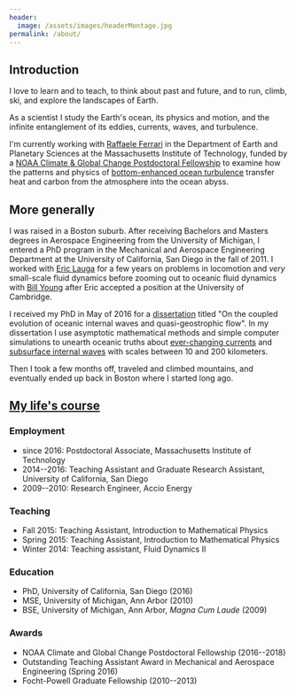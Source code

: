 ```yaml
---
header:
  image: /assets/images/headerMontage.jpg
permalink: /about/
---
```


## Introduction

I love to learn and to teach, to think about past and future, and to 
run, climb, ski, and explore the landscapes of Earth. 

As a scientist I study the Earth's ocean, its physics and motion, and
the infinite entanglement of its eddies, currents, waves, and turbulence.

I'm currently working with [Raffaele Ferrari][] in the Department of Earth and
Planetary Sciences at the Massachusetts Institute of Technology,
funded by a [NOAA Climate & Global Change Postdoctoral Fellowship][] 
to examine how the patterns and physics of [bottom-enhanced ocean turbulence][] 
transfer heat and carbon from the atmosphere into the ocean abyss.

## More generally

I was raised in a Boston suburb. After receiving Bachelors and Masters degrees 
in Aerospace Engineering from the University of Michigan, I entered a PhD 
program in the Mechanical and Aerospace Engineering Department at the University 
of California, San Diego in the fall of 2011.  I worked with [Eric Lauga][] for 
a few years on problems in locomotion and *very* small-scale fluid dynamics before 
zooming out to oceanic fluid dynamics with [Bill Young][] after Eric accepted a 
position at the University of Cambridge. 

I received my PhD in May of 2016 for a [dissertation][] titled "On the coupled 
evolution of oceanic internal waves and quasi-geostrophic flow".  In my 
dissertation I use asymptotic mathematical methods and simple computer 
simulations to unearth oceanic truths about [ever-changing currents][] 
and [subsurface internal waves][] with scales between 10 and 200 kilometers.

Then I took a few months off, traveled and climbed mountains, and eventually
ended up back in Boston where I started long ago.

## [My life's course][]

### Employment

* since 2016: Postdoctoral Associate, Massachusetts Institute of Technology
* 2014--2016: Teaching Assistant and Graduate Research Assistant, University of California, San Diego
* 2009--2010: Research Engineer, Accio Energy

### Teaching

* Fall 2015: Teaching Assistant, Introduction to Mathematical Physics
* Spring 2015: Teaching Assistant, Introduction to Mathematical Physics 
* Winter 2014: Teaching assistant, Fluid Dynamics II

### Education

* PhD, University of California, San Diego (2016) 
* MSE, University of Michigan, Ann Arbor (2010) 
* BSE, University of Michigan, Ann Arbor, *Magna Cum Laude* (2009)  

### Awards

* NOAA Climate and Global Change Postdoctoral Fellowship (2016--2018)  
* Outstanding Teaching Assistant Award in Mechanical and Aerospace Engineering (Spring 2016)  
* Focht-Powell Graduate Fellowship (2010--2013)

[My life's course]: https://glwagner.github.io/assets/pdf/glwCv.pdf
[ever-changing currents]: http://oceanservice.noaa.gov/facts/eddy.html
[subsurface internal waves]: https://en.wikipedia.org/wiki/Internal_wave
[NOAA Climate & Global Change Postdoctoral Fellowship]: http://vsp.ucar.edu/cgc/current-awards-alumni 
[Raffaele Ferrari]: http://ferrari.mit.edu 
[Bill Young]: http://pordlabs.ucsd.edu/wryoung/
[Eric Lauga]: http://www.damtp.cam.ac.uk/user/lauga/
[dissertation]: https://glwagner.github.io/publications/
[bottom-enhanced ocean turbulence]: http://www.nature.com/nature/journal/v513/n7517/full/513179a.html
